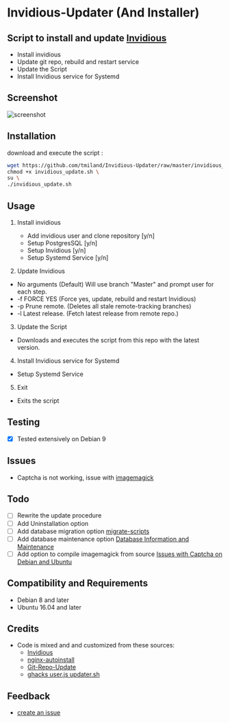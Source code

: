 # Invidious-Updater (And Installer)

## Script to install and update [Invidious](https://github.com/omarroth/invidious)

* Install invidious
* Update git repo, rebuild and restart service
* Update the Script
* Install Invidious service for Systemd


## Screenshot
![screenshot](https://raw.githubusercontent.com/tmiland/Invidious-Updater/master/img/Screenshot%20at%2019-32-11.png)

## Installation

download and execute the script :
```bash
wget https://github.com/tmiland/Invidious-Updater/raw/master/invidious_update.sh \
chmod +x invidious_update.sh \
su \
./invidious_update.sh
```

## Usage

1. Install invidious
   * Add invidious user and clone repository [y/n]
   * Setup PostgresSQL [y/n]
   * Setup Invidious [y/n]
   * Setup Systemd Service [y/n]

2. Update Invidious
  * No arguments (Default) Will use branch "Master" and prompt user for each step.
  * -f FORCE YES (Force yes, update, rebuild and restart Invidious)
  * -p Prune remote. (Deletes all stale remote-tracking branches)
  * -l Latest release. (Fetch latest release from remote repo.)

3. Update the Script
  * Downloads and executes the script from this repo with the latest version.

4. Install Invidious service for Systemd
  * Setup Systemd Service

5. Exit
  * Exits the script

## Testing
- [x] Tested extensively on Debian 9

## Issues

- Captcha is not working, issue with [imagemagick](https://github.com/omarroth/invidious/wiki/Issues-with-Captcha-on-Debian-and-Ubuntu)

## Todo
- [ ] Rewrite the update procedure
- [ ] Add Uninstallation option
- [ ] Add database migration option [migrate-scripts](https://github.com/omarroth/invidious/tree/master/config/migrate-scripts)
- [ ] Add database maintenance option [Database Information and Maintenance](https://github.com/omarroth/invidious/wiki/Database-Information-and-Maintenance)
- [ ] Add option to compile imagemagick from source [Issues with Captcha on Debian and Ubuntu](https://github.com/omarroth/invidious/wiki/Issues-with-Captcha-on-Debian-and-Ubuntu)

## Compatibility and Requirements
* Debian 8 and later
* Ubuntu 16.04 and later

## Credits
- Code is mixed and and customized from these sources:
  * [Invidious](https://github.com/omarroth/invidious#linux)
  * [nginx-autoinstall](https://github.com/angristan/nginx-autoinstall)
  * [Git-Repo-Update](https://github.com/KillianKemps/Git-Repo-Update)
  * [ghacks user.js updater.sh](https://github.com/ghacksuserjs/ghacks-user.js/blob/master/updater.sh)

## Feedback
- [create an issue](https://github.com/tmiland/Invidious-Updater/issues/new)

